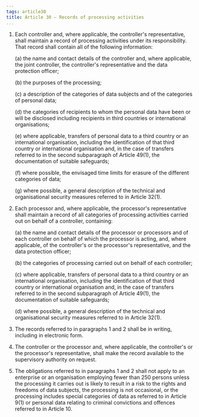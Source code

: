 ```yaml
---
tags: article30
title: Article 30 – Records of processing activities
...
```


1.  Each controller and, where applicable, the controller's representative, shall maintain a record of processing activities under its responsibility. That record shall contain all of the following information:

    (a) the name and contact details of the controller and, where applicable, the joint controller, the controller's representative and the data protection officer;

    (b) the purposes of the processing;

    (c) a description of the categories of data subjects and of the categories of personal data;

    (d) the categories of recipients to whom the personal data have been or will be disclosed including recipients in third countries or international organisations;

    (e) where applicable, transfers of personal data to a third country or an international organisation, including the identification of that third country or international organisation and, in the case of transfers referred to in the second subparagraph of Article 49(1), the documentation of suitable safeguards;

    (f) where possible, the envisaged time limits for erasure of the different categories of data;

    (g) where possible, a general description of the technical and organisational security measures referred to in Article 32(1).

2.  Each processor and, where applicable, the processor's representative shall maintain a record of all categories of processing activities carried out on behalf of a controller, containing:

    (a) the name and contact details of the processor or processors and of each controller on behalf of which the processor is acting, and, where applicable, of the controller's or the processor's representative, and the data protection officer;

    (b) the categories of processing carried out on behalf of each controller;

    (c) where applicable, transfers of personal data to a third country or an international organisation, including the identification of that third country or international organisation and, in the case of transfers referred to in the second subparagraph of Article 49(1), the documentation of suitable safeguards;

    (d) where possible, a general description of the technical and organisational security measures referred to in Article 32(1).

3.  The records referred to in paragraphs 1 and 2 shall be in writing, including in electronic form.

4.  The controller or the processor and, where applicable, the controller's or the processor's representative, shall make the record available to the supervisory authority on request.

5.  The obligations referred to in paragraphs 1 and 2 shall not apply to an enterprise or an organisation employing fewer than 250 persons unless the processing it carries out is likely to result in a risk to the rights and freedoms of data subjects, the processing is not occasional, or the processing includes special categories of data as referred to in Article 9(1) or personal data relating to criminal convictions and offences referred to in Article 10.
